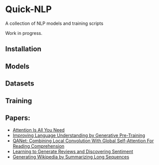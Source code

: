 # Quick-NLP
A collection of NLP models and training scripts

Work in progress.

## Installation

## Models

## Datasets

## Training

## Papers:

* [Attention Is All You Need](https://arxiv.org/pdf/1706.03762.pdf)
* [Improving Language Understanding by Generative Pre-Training](https://s3-us-west-2.amazonaws.com/openai-assets/research-covers/language-unsupervised/language_understanding_paper.pdf)
* [QANet: Combining Local Convolution With Global Self-Attention For Reading Comprehension](https://openreview.net/pdf?id=B14TlG-RW)
* [Learning to Generate Reviews and Discovering Sentiment](https://arxiv.org/pdf/1704.01444.pdf)
* [Generating Wikipedia by Summarizing Long Sequences](https://arxiv.org/pdf/1801.10198.pdf)

